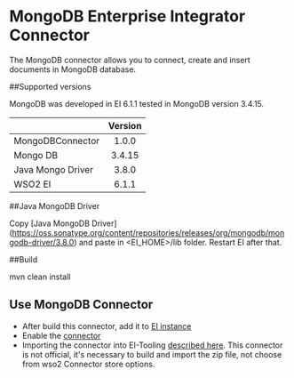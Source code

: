 # MongoDB Enterprise Integrator Connector

The MongoDB connector allows you to connect, create and insert documents in MongoDB database.

##Supported versions

MongoDB was developed in EI 6.1.1 tested in MongoDB version 3.4.15.

|        | Version | 
| ------------- |:-------------:|
| MongoDBConnector      | 1.0.0
| Mongo DB      | 3.4.15      
| Java Mongo Driver | 3.8.0
| WSO2 EI | 6.1.1

##Java MongoDB Driver

Copy [Java MongoDB Driver] (https://oss.sonatype.org/content/repositories/releases/org/mongodb/mongodb-driver/3.8.0) and paste in <EI_HOME>/lib folder. Restart EI after that.


##Build 

mvn clean install

## Use MongoDB Connector

* After build this connector, add it to [EI instance](https://docs.wso2.com/display/EI611/Working+with+Connectors+via+the+Management+Console#WorkingwithConnectorsviatheManagementConsole-addAddingaconnector)
* Enable the [connector](https://docs.wso2.com/display/EI611/Working+with+Connectors+via+the+Management+Console#WorkingwithConnectorsviatheManagementConsole-enableEnablingaconnector)
* Importing the connector into EI-Tooling [described here](https://docs.wso2.com/display/EI600/Using+the+Gmail+Connector). This connector is not official, it's necessary to build and import the zip file, not choose from wso2 Connector store options.


